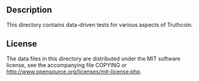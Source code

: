 Description
------------

This directory contains data-driven tests for various aspects of Truthcoin.

License
--------

The data files in this directory are distributed under the MIT software
license, see the accompanying file COPYING or
http://www.opensource.org/licenses/mit-license.php.

